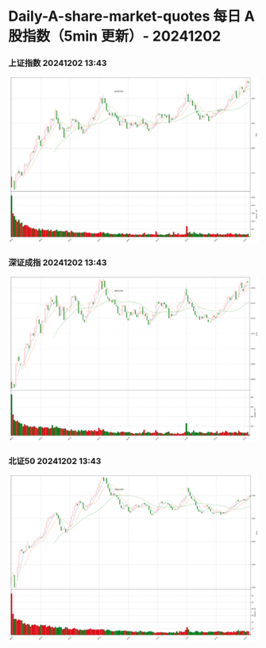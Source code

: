 
# Daily-A-share-market-quotes 每日 A 股指数（5min 更新）- 20241202

### 上证指数 20241202 13:43
![](./fig/2024/12/20241202-sh000001.png)

### 深证成指 20241202 13:43
![](./fig/2024/12/20241202-sz399001.png)

### 北证50 20241202 13:43
![](./fig/2024/12/20241202-bj899050.png)
